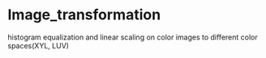 # Image_transformation
histogram equalization and linear scaling on color images to different color spaces(XYL, LUV)
